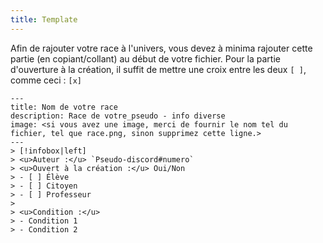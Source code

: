 ```yaml
---
title: Template
---
```


Afin de rajouter votre race à l'univers, vous devez à minima rajouter cette partie (en copiant/collant) au début de votre fichier.
Pour la partie d'ouverture à la création, il suffit de mettre une croix entre les deux `[ ]`, comme ceci : `[x]`

```
---
title: Nom de votre race
description: Race de votre_pseudo - info diverse
image: <si vous avez une image, merci de fournir le nom tel du fichier, tel que race.png, sinon supprimez cette ligne.>
---
> [!infobox|left]
> <u>Auteur :</u> `Pseudo-discord#numero`
> <u>Ouvert à la création :</u> Oui/Non
> - [ ] Élève
> - [ ] Citoyen
> - [ ] Professeur
> 
> <u>Condition :</u> 
> - Condition 1
> - Condition 2
```


